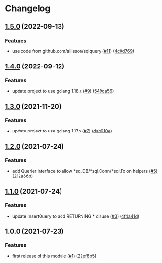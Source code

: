 # Changelog

## [1.5.0](https://github.com/allisson/sqlutil/compare/v1.4.0...v1.5.0) (2022-09-13)


### Features

* use code from github.com/allisson/sqlquery ([#11](https://github.com/allisson/sqlutil/issues/11)) ([4c0d769](https://github.com/allisson/sqlutil/commit/4c0d769f327d6e466b3f8b73ddd85be4ef74e5fc))

## [1.4.0](https://github.com/allisson/sqlutil/compare/v1.3.0...v1.4.0) (2022-09-12)


### Features

* update project to use golang 1.18.x ([#9](https://github.com/allisson/sqlutil/issues/9)) ([549ca56](https://github.com/allisson/sqlutil/commit/549ca566ccf87a6a64eebb48c2c139a9226c7e53))

## [1.3.0](https://www.github.com/allisson/sqlutil/compare/v1.2.0...v1.3.0) (2021-11-20)


### Features

* update project to use golang 1.17.x ([#7](https://www.github.com/allisson/sqlutil/issues/7)) ([dab910e](https://www.github.com/allisson/sqlutil/commit/dab910e6c21a27e9383d1234f6efe0d07bade409))

## [1.2.0](https://www.github.com/allisson/sqlutil/compare/v1.1.0...v1.2.0) (2021-07-24)


### Features

* add Querier interface to allow *sql.DB/*sql.Conn/*sql.Tx on helpers ([#5](https://www.github.com/allisson/sqlutil/issues/5)) ([212a36b](https://www.github.com/allisson/sqlutil/commit/212a36bba343736b6e32350909076c1cb1a2230d))

## [1.1.0](https://www.github.com/allisson/sqlutil/compare/v1.0.0...v1.1.0) (2021-07-24)


### Features

* update InsertQuery to add RETURNING * clause ([#3](https://www.github.com/allisson/sqlutil/issues/3)) ([4f4a41d](https://www.github.com/allisson/sqlutil/commit/4f4a41d22ffe618617881a8627fc6b5fe821099e))

## 1.0.0 (2021-07-23)


### Features

* first release of this module ([#1](https://www.github.com/allisson/sqlutil/issues/1)) ([22ef8b5](https://www.github.com/allisson/sqlutil/commit/22ef8b55eb7bf42a096e697c6c573d888edf5bc0))

